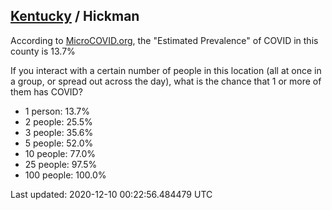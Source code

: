
## [Kentucky](/united-states/kentucky) / Hickman

According to [MicroCOVID.org](http://microcovid.org),
the "Estimated Prevalence" of COVID in this county is 13.7%

If you interact with a certain number of people in this location
(all at once in a group, or spread out across the day), what is the chance that
1 or more of them has COVID?

- 1 person: 13.7%
- 2 people: 25.5%
- 3 people: 35.6%
- 5 people: 52.0%
- 10 people: 77.0%
- 25 people: 97.5%
- 100 people: 100.0%

Last updated: 2020-12-10 00:22:56.484479 UTC
